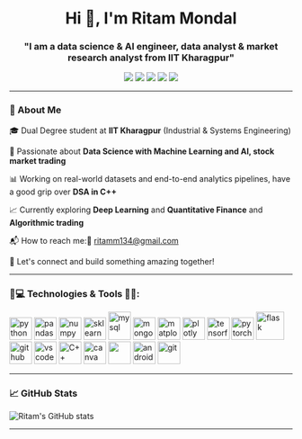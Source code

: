 <h1 align="center">Hi 👋, I'm Ritam Mondal</h1> 
<h3 align="center">"I am a data science & AI engineer, data analyst & market research analyst from IIT Kharagpur"</h3>

<p align="center">
  <a href="https://www.linkedin.com/in/ritam-mondal-86a369287/" target="_blank">
    <img src="https://img.shields.io/badge/LinkedIn-blue?logo=linkedin&logoColor=white&style=for-the-badge"/></a>  
<a href="https://www.facebook.com/ritam.mondal.37266" target="_blank">
  <img src="https://img.shields.io/badge/Facebook-1877F2?logo=facebook&logoColor=white&style=for-the-badge"/></a>
  <a href="https://www.instagram.com/rtm_ritam_mondal?igsh=bmJ4cDJoMWV2YThi" target="_blank">
    <img src="https://img.shields.io/badge/Instagram-E4405F?logo=instagram&logoColor=white&style=for-the-badge"/></a>  
  <a href="https://www.hackerrank.com/profile/ritamm134" target="_blank">
  <img src="https://img.shields.io/badge/HackerRank-black?logo=HackerRank&style=for-the-badge"/></a>
 <a href="https://leetcode.com/u/Ritam_Mondal/" target="_blank">
  <img src="https://img.shields.io/badge/LeetCode-FFA116?logo=LeetCode&logoColor=white&style=for-the-badge"/>
</a>

</p>

---

 ### 🧠 About Me

🎓 Dual Degree student at **IIT Kharagpur** (Industrial & Systems Engineering) 

🤖 Passionate about **Data Science with Machine Learning and AI, stock market trading** 

📊 Working on real-world datasets and end-to-end analytics pipelines, have a good grip over **DSA in C++**

📈 Currently exploring **Deep Learning** and **Quantitative Finance** and **Algorithmic trading**

📬 How to reach me:📩 ritamm134@gmail.com

🚀 Let's connect and build something amazing together!

---

### 🔧💻 Technologies & Tools 👨‍💻:

<p align="left">

  <img src="https://cdn.jsdelivr.net/gh/devicons/devicon/icons/python/python-original.svg" alt="python" width="40" height="40"/>
  <img src="https://cdn.jsdelivr.net/gh/devicons/devicon/icons/pandas/pandas-original.svg" alt="pandas" width="40" height="40"/>
  <img src="https://cdn.jsdelivr.net/gh/devicons/devicon/icons/numpy/numpy-original.svg" alt="numpy" width="40" height="40"/>
  <img src="https://cdn.jsdelivr.net/gh/devicons/devicon@latest/icons/scikitlearn/scikitlearn-original.svg" alt="sklearn" width="40" height="40"/>  
  <img src="https://cdn.jsdelivr.net/gh/devicons/devicon@latest/icons/mysql/mysql-original-wordmark.svg" alt="mysql" width="40" height="50" />
  <img src="https://cdn.jsdelivr.net/gh/devicons/devicon@latest/icons/mongodb/mongodb-original-wordmark.svg" alt="mongodb" width="40" height="40"/>
  <img src="https://cdn.jsdelivr.net/gh/devicons/devicon@latest/icons/matplotlib/matplotlib-original.svg" alt="matplotlib" width="40" height="40" />
  <img src="https://cdn.jsdelivr.net/gh/devicons/devicon@latest/icons/plotly/plotly-original.svg" alt="plotly" width="40" height="40" />                        
  <img src="https://cdn.jsdelivr.net/gh/devicons/devicon/icons/tensorflow/tensorflow-original.svg" alt="tensorflow" width="40" height="40"/> 
  <img src="https://cdn.jsdelivr.net/gh/devicons/devicon@latest/icons/pytorch/pytorch-original.svg" alt="pytorch" width="40" height="40" />
  <img src="https://cdn.jsdelivr.net/gh/devicons/devicon@latest/icons/flask/flask-original-wordmark.svg" alt="flask" width="50" height="50" />
  <img src="https://cdn.jsdelivr.net/gh/devicons/devicon/icons/github/github-original.svg" alt="github" width="40" height="40"/>
  <img src="https://cdn.jsdelivr.net/gh/devicons/devicon/icons/vscode/vscode-original.svg" alt="vscode" width="40" height="40"/> 
  <img src="https://cdn.jsdelivr.net/gh/devicons/devicon@latest/icons/cplusplus/cplusplus-original.svg" alt="C++" width="40" height="40" />
  <img src="https://cdn.jsdelivr.net/gh/devicons/devicon@latest/icons/canva/canva-original.svg" alt="canva" width="40" height="40"/>   
  <img src="https://cdn.jsdelivr.net/gh/devicons/devicon@latest/icons/jupyter/jupyter-original-wordmark.svg" width="40" height="40"/>
  <img src="https://cdn.jsdelivr.net/gh/devicons/devicon@latest/icons/android/android-original-wordmark.svg" alt="android" width="40" height="40"/>
  <img src="https://cdn.jsdelivr.net/gh/devicons/devicon/icons/git/git-original.svg" alt="git" width="40" height="40"/>
      
</p>

---

### 📈 GitHub Stats

![Ritam's GitHub stats](https://github-readme-stats.vercel.app/api?username=ritammondal2004&show_icons=true&theme=radical)

---



